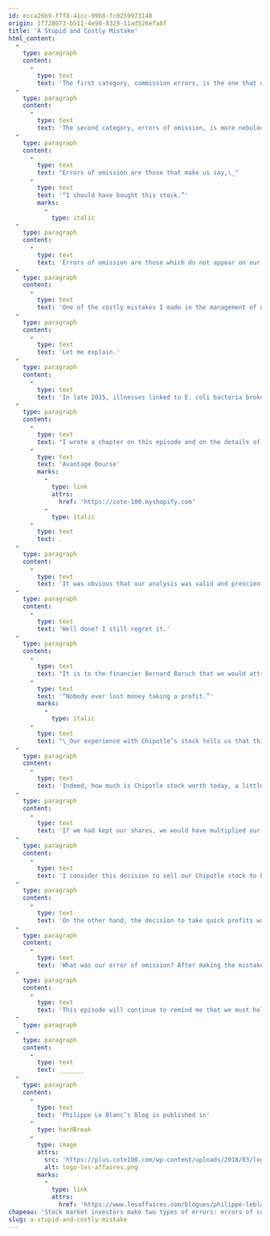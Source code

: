 ```yaml
---
id: ecca26b9-f7f8-41cc-99b8-fc0259973140
origin: 1f728073-b511-4e98-8329-11ad526efa8f
title: 'A Stupid and Costly Mistake'
html_content:
  -
    type: paragraph
    content:
      -
        type: text
        text: 'The first category, commission errors, is the one that usually comes to mind: these are the mistakes we have made in the past, the stocks we have acquired or sold by mistake. I am sure that, like me, you have made such mistakes. You probably have stocks in your portfolio that bring such errors back to mind.'
  -
    type: paragraph
    content:
      -
        type: text
        text: 'The second category, errors of omission, is more nebulous; it brings together all the decisions that we should have made, but which we did not make. These are mainly the stocks that we saw pass by, that we looked at and analyzed, opted not to buy, and which subsequently appreciated significantly.'
  -
    type: paragraph
    content:
      -
        type: text
        text: "Errors of omission are those that make us say,\_"
      -
        type: text
        text: '“I should have bought this stock.”'
        marks:
          -
            type: italic
  -
    type: paragraph
    content:
      -
        type: text
        text: 'Errors of omission are those which do not appear on our charts. They simply go unnoticed – no one will blame you for not buying Amazon shares in 2005… even if you analyzed the stock closely at the time and decided not to buy it! The only person who may blame you is yourself.'
  -
    type: paragraph
    content:
      -
        type: text
        text: 'One of the costly mistakes I made in the management of our managed portfolios concerned Chipotle (“CMG”). Most of you are probably familiar with this fast-casual restaurant chain that has been very successful in the United States for many years. In this case, I find that my error was even worse than a simple error of omission – it combines errors of commission and omission!'
  -
    type: paragraph
    content:
      -
        type: text
        text: 'Let me explain.'
  -
    type: paragraph
    content:
      -
        type: text
        text: 'In late 2015, illnesses linked to E. coli bacteria broke out among customers at several Chipotle restaurants. These incidents caused Chipotle’s stock to fall, but also had a very negative impact on its financial results in 2016 and 2017. However, at the end of 2017, we were alerted by the significant drop in the stock, which was then worth less than $300 from its peak of over $700 before the E. coli incidents. So, we took a close look at the company and bought the stock in November 2017 and February 2018 in one of our funds at an average price below $280 per share.'
  -
    type: paragraph
    content:
      -
        type: text
        text: "I wrote a chapter on this episode and on the details of our analysis of the stock in my book,\_"
      -
        type: text
        text: 'Avantage Bourse'
        marks:
          -
            type: link
            attrs:
              href: 'https://cote-100.myshopify.com'
          -
            type: italic
      -
        type: text
        text: .
  -
    type: paragraph
    content:
      -
        type: text
        text: 'It was obvious that our analysis was valid and prescient. A few months later, Chipotle stock had rebounded to over $450. This is why we made the decision to sell our shares (at an average price of more than $466), for a very attractive return of almost 68% in just over six months.'
  -
    type: paragraph
    content:
      -
        type: text
        text: 'Well done? I still regret it.'
  -
    type: paragraph
    content:
      -
        type: text
        text: "It is to the financier Bernard Baruch that we would attribute the saying that\_"
      -
        type: text
        text: '“Nobody ever lost money taking a profit.”'
        marks:
          -
            type: italic
      -
        type: text
        text: "\_Our experience with Chipotle’s stock tells us that this saying can be particularly costly."
  -
    type: paragraph
    content:
      -
        type: text
        text: 'Indeed, how much is Chipotle stock worth today, a little less than six years after the sale of the rest of our shares? Around $2,900!'
  -
    type: paragraph
    content:
      -
        type: text
        text: 'If we had kept our shares, we would have multiplied our initial stake by more than 10! This is a return of over 940% or a compound annual return of approximately 34%. Looking back, the return of 68% that we achieved seems very mediocre to me.'
  -
    type: paragraph
    content:
      -
        type: text
        text: 'I consider this decision to sell our Chipotle stock to be one of my worst commission mistakes. Our reasoning encouraging us to buy the stock was excellent: we took advantage of a crisis (E. coli), that we considered temporary, to buy the stock of a quality company, whose business model we understood well, at an attractive price.'
  -
    type: paragraph
    content:
      -
        type: text
        text: 'On the other hand, the decision to take quick profits was stupid and costly.'
  -
    type: paragraph
    content:
      -
        type: text
        text: 'What was our error of omission? After making the mistake of selling Chipotle stock, we could very well have repaired it in the months that followed by buying back the stock, even if it meant paying more for it.'
  -
    type: paragraph
    content:
      -
        type: text
        text: 'This episode will continue to remind me that we must hold on to our quality stocks for the long term and not sell them simply because they have given us good returns in a short time.'
  -
    type: paragraph
  -
    type: paragraph
    content:
      -
        type: text
        text: _______
  -
    type: paragraph
    content:
      -
        type: text
        text: 'Philippe Le Blanc’s Blog is published in'
      -
        type: hardBreak
      -
        type: image
        attrs:
          src: 'https://plus.cote100.com/wp-content/uploads/2018/03/logo-les-affaires.png'
          alt: logo-les-affaires.png
        marks:
          -
            type: link
            attrs:
              href: 'https://www.lesaffaires.com/blogues/philippe-leblanc/une-erreur-stupide-et-couteuse/648609'
chapeau: 'Stock market investors make two types of errors: errors of commission and errors of omission.'
slug: a-stupid-and-costly-mistake
---
```

